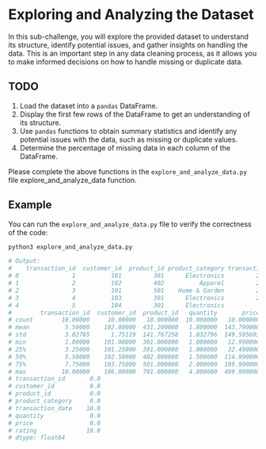 # Exploring and Analyzing the Dataset

In this sub-challenge, you will explore the provided dataset to understand its structure, identify potential issues, and gather insights on handling the data. This is an important step in any data cleaning process, as it allows you to make informed decisions on how to handle missing or duplicate data.

## TODO

1. Load the dataset into a `pandas` DataFrame.
2. Display the first few rows of the DataFrame to get an understanding of its structure.
3. Use `pandas` functions to obtain summary statistics and identify any potential issues with the data, such as missing or duplicate values.
4. Determine the percentage of missing data in each column of the DataFrame.

Please complete the above functions in the `explore_and_analyze_data.py` file explore_and_analyze_data function.

## Example

You can run the `explore_and_analyze_data.py` file to verify the correctness of the code:

```zsh
python3 explore_and_analyze_data.py

# Output:
#    transaction_id  customer_id  product_id product_category transaction_date  quantity   price  rating
# 0               1          101         301      Electronics         2021/5/1         2  199.99     4.5
# 1               2          102         402          Apparel         2021/5/1         1   49.99     NaN
# 2               3          101         501    Home & Garden         2021/5/2         3   29.99     5.0
# 3               4          103         301      Electronics         2021/5/2         1  199.99     3.5
# 4               5          104         301      Electronics              NaN         1  199.99     4.0
#        transaction_id  customer_id  product_id   quantity       price    rating
# count        10.00000     10.00000   10.000000  10.000000   10.000000  9.000000
# mean          5.50000    102.80000  431.200000   1.800000  143.790000  4.277778
# std           3.02765      1.75119  141.767258   1.032796  149.595603  0.565194
# min           1.00000    101.00000  301.000000   1.000000   12.990000  3.500000
# 25%           3.25000    101.25000  301.000000   1.000000   32.490000  4.000000
# 50%           5.50000    102.50000  402.000000   1.500000  114.990000  4.500000
# 75%           7.75000    103.75000  501.000000   2.000000  199.990000  4.500000
# max          10.00000    106.00000  701.000000   4.000000  499.990000  5.000000
# transaction_id       0.0
# customer_id          0.0
# product_id           0.0
# product_category     0.0
# transaction_date    10.0
# quantity             0.0
# price                0.0
# rating              10.0
# dtype: float64
```
